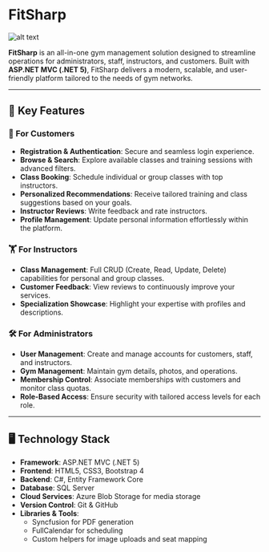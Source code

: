 # FitSharp
<!-- Replace with your project logo -->
![alt text]([https://github.com/[username]/[reponame]/blob/[branch]/image.jpg](https://aircinelmvc.blob.core.windows.net/resources/FitSharpFinalLogoNoBrackgroundpng2.png)?raw=true)


**FitSharp** is an all-in-one gym management solution designed to streamline operations for administrators, staff, instructors, and customers. Built with **ASP.NET MVC (.NET 5)**, FitSharp delivers a modern, scalable, and user-friendly platform tailored to the needs of gym networks.

---

## 🚀 Key Features

### 🌟 For Customers
- **Registration & Authentication**: Secure and seamless login experience.
- **Browse & Search**: Explore available classes and training sessions with advanced filters.
- **Class Booking**: Schedule individual or group classes with top instructors.
- **Personalized Recommendations**: Receive tailored training and class suggestions based on your goals.
- **Instructor Reviews**: Write feedback and rate instructors.
- **Profile Management**: Update personal information effortlessly within the platform.

### 🏋️ For Instructors
- **Class Management**: Full CRUD (Create, Read, Update, Delete) capabilities for personal and group classes.
- **Customer Feedback**: View reviews to continuously improve your services.
- **Specialization Showcase**: Highlight your expertise with profiles and descriptions.

### 🛠️ For Administrators
- **User Management**: Create and manage accounts for customers, staff, and instructors.
- **Gym Management**: Maintain gym details, photos, and operations.
- **Membership Control**: Associate memberships with customers and monitor class quotas.
- **Role-Based Access**: Ensure security with tailored access levels for each role.

---

## 🖥️ Technology Stack

- **Framework**: ASP.NET MVC (.NET 5)
- **Frontend**: HTML5, CSS3, Bootstrap 4
- **Backend**: C#, Entity Framework Core
- **Database**: SQL Server
- **Cloud Services**: Azure Blob Storage for media storage
- **Version Control**: Git & GitHub
- **Libraries & Tools**:
  - Syncfusion for PDF generation
  - FullCalendar for scheduling
  - Custom helpers for image uploads and seat mapping

